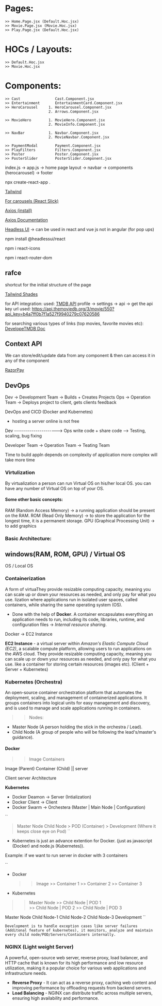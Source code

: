 # Pages:
    >> Home.Page.jsx (Default.Hoc.jsx)
    >> Movie.Page.jsx (Movie.Hoc.jsx)
    >> Play.Page.jsx (Default.Hoc.jsx)

# HOCs / Layouts:
    >> Default.Hoc.jsx
    >> Movie.Hoc.jsx

# Components:
    >> Cast                Cast.Component.jsx
    >> Entertainment       EntertainmentCard.Component.jsx
    >> HeroCarousel     1. HeroCarousel.Component.jsx
                        2. Arrows.Component.jsx

    >> MovieHero        1. MovieHero.Component.jsx
                        2. MovieInfo.Component.jsx

    >> NavBar           1. Navbar.Component.jsx
                        2. MovieNavbar.Component.jsx

    >> PaymentModal        Payment.Component.jsx
    >> PlayFilters         Filters.Component.jsx
    >> Poster              Poster.Component.jsx
    >> PosterSlider        PosterSlider.Component.jsx

index.js -> app.js -> home page 
layout -> navbar -> components (herocarousel) -> footer

npx create-react-app .

[Tailwind](https://tailwindcss.com/docs/installation)

[For carousels (React Slick)](https://react-slick.neostack.com/)

<!--& Axios is for connecting front-end and back-end (connect to APIs)  -->
[Axios (install)](https://www.npmjs.com/package/axios)

[Axios Documentation](https://axios-http.com/docs/intro)

[Headless UI](https://headlessui.com/) -> can be used in react and vue js not in angular (for pop ups)

npm install @headlessui/react

<!--^ React icons: -->
npm i react-icons

npm i react-router-dom

## rafce
shortcut for the initial structure of the page

[Tailwind Shades](https://www.tailwindshades.com/)


for API integration: 
used: [TMDB API](https://www.themoviedb.org/settings/api)
profile -> settings -> api -> get the api key
url used: https://api.themoviedb.org/3/movie/550?api_key=b4a7ff0b7f1a527f9940279c07620586

for searching various types of links (top movies, favorite movies etc): [DevelopeTMDB Doc](https://developer.themoviedb.org/docs/getting-started)

 ## Context API
 We can store/edit/update data from any component & then can access it in any of the component

 [RazorPay](https://razorpay.com/)


 ## DevOps
 Dev -> Development Team -> Builds + Creates Projects
 Ops -> Operation Team -> Deploys project to client, gets clients feedback

 DevOps and CICD (Docker and Kubernetes)
 - hosting a server online is not free

 Dev ----------------------> Ops
 write code + share code --> Testing, scaling, bug fixing

 Developer Team -> Operation Team -> Teating Team

 Time to build appln depends on complexity of application 
 more complex will take more time

 ### Virtulization
 By virtualization a person can run Virtual OS on his/her local OS.
 you can have any number of Virtual OS on top of your OS.

#### Some other basic concepts:
 RAM (Random Access Memory) -> a running application should be present on the RAM.
 ROM (Read Only Memory) -> to store the application for the longest time, it is a permanent storage.
 GPU (Graphical Processing Unit) -> to add graphics

### Basic Architecture:
 windows(RAM, ROM, GPU) / Virtual OS
 ------------------------------------
 OS                     / Local OS

 ### Containerization
 A form of virtuaThey provide resizable computing capacity, meaning you can scale up or down your resources as needed, and only pay for what you use. lization where applications run in isolated user spaces, called containers, while sharing the same operating system (OS). 
 - Done with the help of **Docker**.
 A container encapsulates everything an application needs to run, including its code, libraries, runtime, and configuration files -> *Internal resource sharing*.

 Docker -> EC2 Instance

 **EC2 Instance** - a virtual server within *Amazon's Elastic Compute Cloud (EC2)*, a scalable compute platform, allowing users to run applications on the AWS cloud. They provide resizable computing capacity, meaning you can scale up or down your resources as needed, and only pay for what you use. 
 like a container for storing certain resources (images etc). (Client + Server + Kubernetes)

 ### Kubernetes (Orchestra)
 An open-source container orchestration platform that automates the deployment, scaling, and management of containerized applications. It groups containers into logical units for easy management and discovery, and is used to manage and scale applications running in containers. 

 >> Nodes:
 - Master Node (A person holding the stick in the orchestra / Lead).
 - Child Node (A group of people who will be following the lead's/master's guidance).

 #### Docker
 >> Image
 >> Containers

 Image (Parent)
 Container (Child) || server

 Client server Architecture


 **Kubernetes**
 - Docker Deamon -> Server (Intialization)
 - Docker Client -> Client
 - Docker Swarm -> Orchestera (Master | Main Node | Configuration)

``
 > Master Node
 > Child Node
        > POD (Container)
        > Development (Where it keeps close eye on Pod)
``

 * Kubernetes is just an advance extention for Docker. (just as javascript (Docker) and node.js (Kubernetes)).

 Example: if we want to run server in docker with 3 containers 

``
 - Docker 
   >> Image
        >> Container 1
        >> Container 2
        >> Container 3

 - Kubernetes
  >> Master Node
            >> Child Node | POD 1  
            >> Child Node | POD 2 
            >> Child Node | POD 3

 Master Node 
    Child Node-1          Child Node-2          Child Node-3        Development
``

    Development is to handle exception cases like server failures (Additonal feature of kubernetes), it monitors, analyze and maintain every child node/POD/Servers/Containers internally.

 ### NGINX (Light weight Server)
 A powerful, open-source web server, reverse proxy, load balancer, and HTTP cache that is known for its high performance and low resource utilization, making it a popular choice for various web applications and infrastructure needs. 

 - **Reverse Proxy** - It can act as a reverse proxy, caching web content and improving performance by offloading requests from backend servers. 
 - **Load Balancing** - NGINX can distribute traffic across multiple servers, ensuring high availability and performance. 